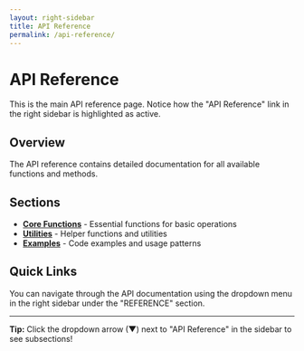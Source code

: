 ```yaml
---
layout: right-sidebar
title: API Reference
permalink: /api-reference/
---
```


# API Reference

This is the main API reference page. Notice how the "API Reference" link in the right sidebar is highlighted as active.

## Overview

The API reference contains detailed documentation for all available functions and methods.

## Sections

- **[Core Functions](/api-reference/core/)** - Essential functions for basic operations
- **[Utilities](/api-reference/utilities/)** - Helper functions and utilities  
- **[Examples](/api-reference/examples/)** - Code examples and usage patterns

## Quick Links

You can navigate through the API documentation using the dropdown menu in the right sidebar under the "REFERENCE" section.

---

**Tip:** Click the dropdown arrow (▼) next to "API Reference" in the sidebar to see subsections!
